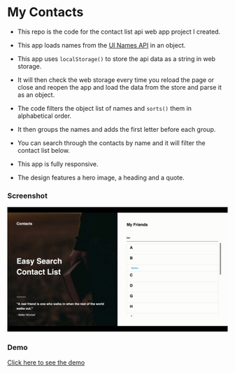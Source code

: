 # My Contacts

- This repo is the code for the contact list api web app project I created.

- This app loads names from the [UI Names API](https://uinames.com/) in an object.

- This app uses `localStorage()` to store the api data as a string in web storage.

- It will then check the web storage every time you reload the page or close and reopen the app and load the data from the store and parse it as an object.

- The code filters the object list of names and `sorts()` them in alphabetical order.

- It then groups the names and adds the first letter before each group.

- You can search through the contacts by name and it will filter the contact list below.

- This app is fully responsive.

- The design features a hero image, a heading and a quote.

### Screenshot
![My Contacts](screen-capture.gif)

### Demo 
[Click here to see the demo](https://ecstatic-nightingale-cc21a8.netlify.com/)

